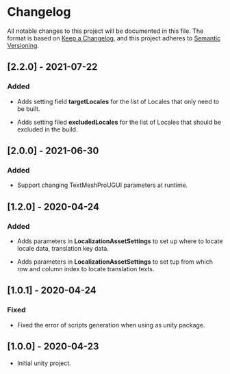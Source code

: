 # Changelog

All notable changes to this project will be documented in this file.
The format is based on [Keep a Changelog](https://keepachangelog.com/en/1.0.0/),
and this project adheres to [Semantic Versioning](https://semver.org/spec/v2.0.0.html).



## [2.2.0] - 2021-07-22

### Added

- Adds setting field **targetLocales** for the list of Locales that only need to be built.

- Adds setting filed **excludedLocales** for the list of Locales that should be excluded in the build.



## [2.0.0] - 2021-06-30

### Added

- Support changing TextMeshProUGUI parameters at runtime.



## [1.2.0] - 2020-04-24

### Added

- Adds parameters in **LocalizationAssetSettings** to set up where to locate locale data, translation key data.

- Adds parameters in **LocalizationAssetSettings** to set tup from which row and column index to locate translation texts.



## [1.0.1] - 2020-04-24

### Fixed

- Fixed the error of scripts generation when using as unity package.



## [1.0.0] - 2020-04-23

- Initial unity project.